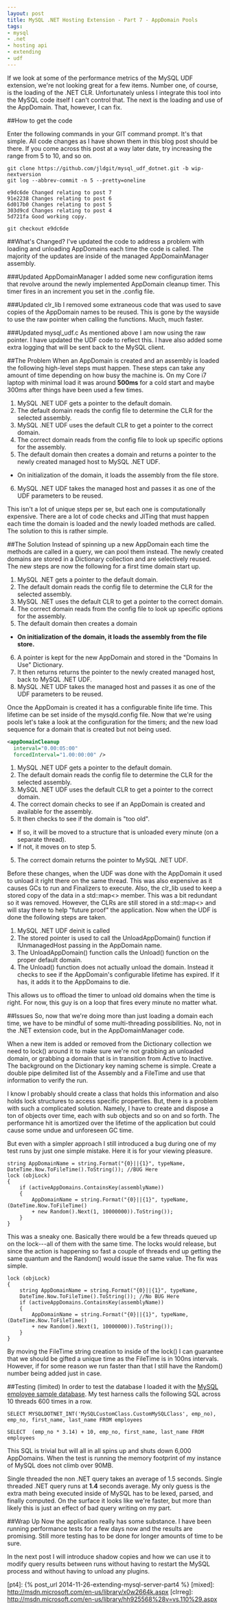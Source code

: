 ```yaml
--- 
layout: post
title: MySQL .NET Hosting Extension - Part 7 - AppDomain Pools
tags:
- mysql
- .net
- hosting api
- extending
- udf
---
```

If we look at some of the performance metrics of the MySQL UDF extension, we're not looking great for a few items. Number one, of course, is the loading of the .NET CLR. Unfortunately unless I integrate this tool into the MySQL code itself I can't control that. The next is the loading and use of the AppDomain. That, however, I can fix.

##How to get the code

Enter the following commands in your GIT command prompt. It's that simple. All code changes as I have shown them in this blog post should be there. If you come across this post at a way later date, try increasing the range from 5 to 10, and so on.

~~~
git clone https://github.com/jldgit/mysql_udf_dotnet.git -b wip-nextversion
git log --abbrev-commit -n 5 --pretty=oneline

e9dc6de Changed relating to post 7
91e2238 Changes relating to post 6
6d017b0 Changes relating to post 5
303d9cd Changes relating to post 4
5d721fa Good working copy.

git checkout e9dc6de
~~~

##What's Changed?
I've updated the code to address a problem with loading and unloading AppDomains each time the code is called. The majority of the updates are inside of the managed AppDomainManager assembly.

###Updated AppDomainManager
I added some new configuration items that revolve around the newly implemented AppDomain cleanup timer. This timer fires in an increment you set in the .config file. 

###Updated clr_lib
I removed some extraneous code that was used to save copies of the AppDomain names to be reused. This is gone by the wayside to use the raw pointer when calling the functions. Much, much faster.

###Updated mysql_udf.c
As mentioned above I am now using the raw pointer. I have updated the UDF code to reflect this. I have also added some extra logging that will be sent back to the MySQL client.

##The Problem
When an AppDomain is created and an assembly is loaded the following high-level steps must happen. These steps can take any amount of time depending on how busy the machine is. On my Core i7 laptop with minimal load it was around **500ms** for a cold start and maybe 300ms after things have been used a few times.

 1. MySQL .NET UDF gets a pointer to the default domain.
 2. The default domain reads the config file to determine the CLR for the selected assembly.
 3. MySQL .NET UDF uses the default CLR to get a pointer to the correct domain.
 4. The correct domain reads from the config file to look up specific options for the assembly.
 5. The default domain then creates a domain and returns a pointer to the newly created managed host to MySQL .NET UDF.
   - On initialization of the domain, it loads the assembly from the file store.
 6. MySQL .NET UDF takes the managed host and passes it as one of the UDF parameters to be reused.

This isn't a lot of unique steps per se, but each one is computationally expensive. There are a lot of code checks and JITing that must happen each time the domain is loaded and the newly loaded methods are called. The solution to this is rather simple.

##The Solution
Instead of spinning up a new AppDomain each time the methods are called in a query, we can pool them instead. The newly created domains are stored in a Dictionary collection and are selectively reused. The new steps are now the following for a first time domain start up.

 1. MySQL .NET gets a pointer to the default domain.
 2. The default domain reads the config file to determine the CLR for the selected assembly.
 3. MySQL .NET uses the default CLR to get a pointer to the correct domain.
 4. The correct domain reads from the config file to look up specific options for the assembly.
 5. The default domain then creates a domain 
   - **On initialization of the domain, it loads the assembly from the file store.**
 6. A pointer is kept for the new AppDomain and stored in the "Domains In Use" Dictionary.
 7. It then returns returns the pointer to the newly created managed host, back to MySQL .NET UDF.
 6. MySQL .NET UDF takes the managed host and passes it as one of the UDF parameters to be reused.

Once the AppDomain is created it has a configurable finite life time. This lifetime can be set inside of the mysqld.config file. Now that we're using pools let's take a look at the configuration for the timers; and the new load sequence for a domain that is created but not being used.

~~~XML
<appDomainCleanup
  interval="0.00:05:00"
  forcedInterval="1.00:00:00" />
~~~

 1. MySQL .NET UDF gets a pointer to the default domain.
 2. The default domain reads the config file to determine the CLR for the selected assembly.
 3. MySQL .NET UDF uses the default CLR to get a pointer to the correct domain.
 4. The correct domain checks to see if an AppDomain is created and available for the assembly.
 5. It then checks to see if the domain is "too old".
   - If so, it will be moved to a structure that is unloaded every minute (on a separate thread).
   - If not, it moves on to step 5.
 5. The correct domain returns the pointer to MySQL .NET UDF.

Before these changes, when the UDF was done with the AppDomain it used to unload it right there on the same thread. This was also expensive as it causes GCs to run and Finalizers to execute. Also, the clr_lib used to keep a stored copy of the data in a std::map<> member. This was a bit redundant so it was removed. However, the CLRs are still stored in a std::map<> and will stay there to help "future proof" the application. Now when the UDF is done the following steps are taken.

 1. MySQL .NET UDF deinit is called
 2. The stored pointer is used to call the UnloadAppDomain() function if IUnmanagedHost passing in the AppDomain name.
 3. The UnloadAppDomain() function calls the Unload() function on the proper default domain.
 4. The Unload() function does not actually unload the domain. Instead it checks to see if the AppDomain's configurable lifetime has expired. If it has, it adds it to the AppDomains to die.

This allows us to offload the timer to unload old domains when the time is right. For now, this guy is on a loop that fires every minute no matter what.

##Issues
So, now that we're doing more than just loading a domain each time, we have to be mindful of some multi-threading possibilities. No, not in the .NET extension code, but in the AppDomainManager code.

When a new item is added or removed from the Dictionary collection we need to lock() around it to make sure we're not grabbing an unloaded domain, or grabbing a domain that is in transition from Active to Inactive. The background on the Dictionary key naming scheme is simple. Create a double pipe delimited list of the Assembly and a FileTime and use that information to verify the run.

I know I probably should create a class that holds this information and also holds lock structures to access specific properties. But, there is a problem with such a complicated solution. Namely, I have to create and dispose a ton of objects over time, each with sub objects and so on and so forth. The performance hit is amortized over the lifetime of the application but could cause some undue and unforeseen GC time.

But even with a simpler approach I still introduced a bug during one of my test runs by just one simple mistake. Here it is for your viewing pleasure.

~~~Csharp
string AppDomainName = string.Format("{0}||{1}", typeName, 
DateTime.Now.ToFileTime().ToString()); //BUG Here
lock (objLock)
{
    if (activeAppDomains.ContainsKey(assemblyName))
    {
        AppDomainName = string.Format("{0}||{1}", typeName, (DateTime.Now.ToFileTime() 
        + new Random().Next(1, 10000000)).ToString());
    }
}
~~~

This was a sneaky one. Basically there would be a few threads queued up on the lock---all of them with the same time. The locks would release, but since the action is happening so fast a couple of threads end up getting the same quantum and the Random() would issue the same value. The fix was simple.

~~~Csharp
lock (objLock)
{
    string AppDomainName = string.Format("{0}||{1}", typeName, 
    DateTime.Now.ToFileTime().ToString()); //No BUG Here
    if (activeAppDomains.ContainsKey(assemblyName))
    {
        AppDomainName = string.Format("{0}||{1}", typeName, (DateTime.Now.ToFileTime() 
        + new Random().Next(1, 10000000)).ToString());
    }
}
~~~

By moving the FileTime string creation to inside of the lock() I can guarantee that we should be gifted a unique time as the FileTime is in 100ns intervals. However, if for some reason we run faster than that I still have the Random() number being added just in case.

##Testing (limited)
In order to test the database I loaded it with the [MySQL employee sample database][sampdb]. My test harness calls the following SQL across 10 threads 600 times in a row.

`SELECT MYSQLDOTNET_INT('MySQLCustomClass.CustomMySQLClass', emp_no), emp_no, first_name, last_name FROM employees`

`SELECT  (emp_no * 3.14) + 10, emp_no, first_name, last_name FROM employees`

This SQL is trivial but will all in all spins up and shuts down 6,000 AppDomains. When the test is running the memory footprint of my instance of MySQL does not climb over 90MB.

Single threaded the non .NET query takes an average of 1.5 seconds. Single threaded .NET query runs at **1.4** seconds average. My only guess is the extra math being executed inside of MySQL has to be lexed, parsed, and finally computed. On the surface it looks like we're faster, but more than likely this is just an effect of bad query writing on my part.

##Wrap Up
Now the application really has some substance. I have been running performance tests for a few days now and the results are promising. Still more testing has to be done for longer amounts of time to be sure.

In the next post I will introduce shadow copies and how we can use it to modify query results between runs without having to restart the MySQL process and without having to unload any plugins.

[sampdb]: https://dev.mysql.com/doc/employee/en/
[hosting]: http://msdn.microsoft.com/en-us/library/ms404385(v=vs.110).aspx
[cpp]: https://github.com/jldgit/mysql_udf_dotnet/blob/master/clr_host/ClrHost
[udf]: https://github.com/jldgit/mysql_udf_dotnet/blob/master/mysql_udf.c
[ARGS]: http://dev.mysql.com/doc/refman/5.0/en/udf-arguments.html
[adm]: http://www.microsoft.com/en-us/download/details.aspx?id=7325
[ccom]: http://msdn.microsoft.com/en-us/library/9e31say1.aspx
[custombook]: http://www.amazon.com/gp/product/0735619883/
[stevep]: http://blogs.msdn.com/b/stevenpr/
[exeflag]: http://msdn.microsoft.com/en-us/library/system.security.permissions.securitypermissionflag%28v=vs.110%29.aspx
[asmload]: http://msdn.microsoft.com/en-us/library/ky3942xh(v=vs.110).aspx
[adsetup]: http://msdn.microsoft.com/en-us/library/system.appdomainsetup%28v=vs.110%29.aspx
[asmloading]: http://msdn.microsoft.com/en-us/library/yx7xezcf%28v=vs.110%29.aspx
[hap]: http://msdn.microsoft.com/en-us/library/system.security.permissions.hostprotectionattribute(v=vs.110).aspx
[cas]: http://msdn.microsoft.com/en-us/library/c5tk9z76(v=vs.110).aspx
[pt4]: {% post_url 2014-11-26-extending-mysql-server-part4 %}
[mixed]: http://msdn.microsoft.com/en-us/library/x0w2664k.aspx
[clrreg]: http://msdn.microsoft.com/en-us/library/hh925568%28v=vs.110%29.aspx